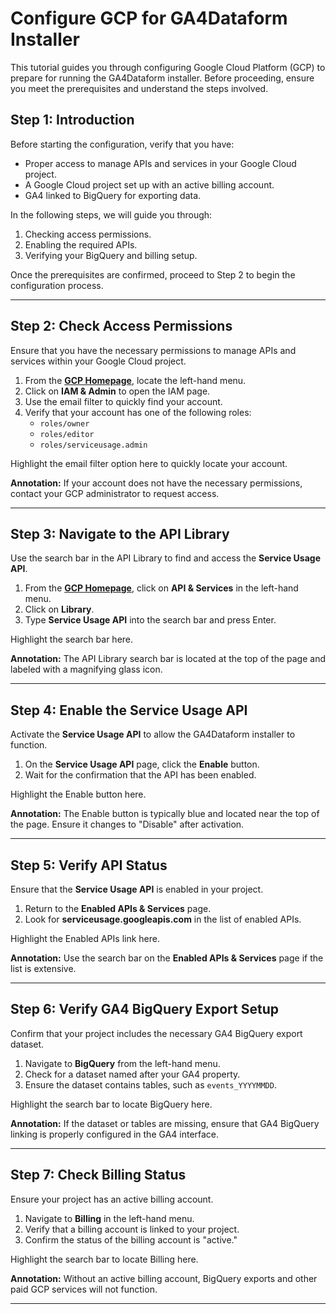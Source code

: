 # Configure GCP for GA4Dataform Installer

This tutorial guides you through configuring Google Cloud Platform (GCP) to prepare for running the GA4Dataform installer. Before proceeding, ensure you meet the prerequisites and understand the steps involved.

## Step 1: Introduction

Before starting the configuration, verify that you have:

- Proper access to manage APIs and services in your Google Cloud project.
- A Google Cloud project set up with an active billing account.
- GA4 linked to BigQuery for exporting data.

In the following steps, we will guide you through:

1. Checking access permissions.
2. Enabling the required APIs.
3. Verifying your BigQuery and billing setup.

Once the prerequisites are confirmed, proceed to Step 2 to begin the configuration process.

---

## Step 2: Check Access Permissions

Ensure that you have the necessary permissions to manage APIs and services within your Google Cloud project.

1. From the [**GCP Homepage**](https://console.cloud.google.com/), locate the left-hand menu.
2. Click on **IAM & Admin** to open the IAM page.
3. Use the email filter to quickly find your account.
4. Verify that your account has one of the following roles:
   - `roles/owner`
   - `roles/editor`
   - `roles/serviceusage.admin`

<walkthrough-spotlight-pointer sandboxuid="4">
Highlight the email filter option here to quickly locate your account.
</walkthrough-spotlight-pointer>

**Annotation:** If your account does not have the necessary permissions, contact your GCP administrator to request access.

---

## Step 3: Navigate to the API Library

Use the search bar in the API Library to find and access the **Service Usage API**.

1. From the [**GCP Homepage**](https://console.cloud.google.com/), click on **API & Services** in the left-hand menu.
2. Click on **Library**.
3. Type **Service Usage API** into the search bar and press Enter.

<walkthrough-spotlight-pointer cssSelector="#pcc-search-container">
Highlight the search bar here.
</walkthrough-spotlight-pointer>

**Annotation:** The API Library search bar is located at the top of the page and labeled with a magnifying glass icon.

---

## Step 4: Enable the Service Usage API

Activate the **Service Usage API** to allow the GA4Dataform installer to function.

1. On the **Service Usage API** page, click the **Enable** button.
2. Wait for the confirmation that the API has been enabled.

<walkthrough-spotlight-pointer cssSelector="button[aria-label='Enable']">
Highlight the Enable button here.
</walkthrough-spotlight-pointer>

**Annotation:** The Enable button is typically blue and located near the top of the page. Ensure it changes to "Disable" after activation.

---

## Step 5: Verify API Status

Ensure that the **Service Usage API** is enabled in your project.

1. Return to the **Enabled APIs & Services** page.
2. Look for **serviceusage.googleapis.com** in the list of enabled APIs.

<walkthrough-spotlight-pointer cssSelector="nav-item-link[title='Enabled APIs & Services']">
Highlight the Enabled APIs link here.
</walkthrough-spotlight-pointer>

**Annotation:** Use the search bar on the **Enabled APIs & Services** page if the list is extensive.

---

## Step 6: Verify GA4 BigQuery Export Setup

Confirm that your project includes the necessary GA4 BigQuery export dataset.

1. Navigate to **BigQuery** from the left-hand menu.
2. Check for a dataset named after your GA4 property.
3. Ensure the dataset contains tables, such as `events_YYYYMMDD`.

<walkthrough-spotlight-pointer cssSelector="#pcc-search-container">
Highlight the search bar to locate BigQuery here.
</walkthrough-spotlight-pointer>

**Annotation:** If the dataset or tables are missing, ensure that GA4 BigQuery linking is properly configured in the GA4 interface.

---

## Step 7: Check Billing Status

Ensure your project has an active billing account.

1. Navigate to **Billing** in the left-hand menu.
2. Verify that a billing account is linked to your project.
3. Confirm the status of the billing account is "active."

<walkthrough-spotlight-pointer cssSelector="#pcc-search-container">
Highlight the search bar to locate Billing here.
</walkthrough-spotlight-pointer>

**Annotation:** Without an active billing account, BigQuery exports and other paid GCP services will not function.

---
